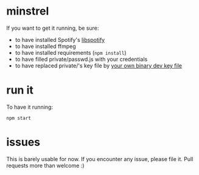 minstrel
===

If you want to get it running, be sure:

- to have installed Spotify's [libspotify](https://developer.spotify.com/technologies/libspotify/)
- to have installed ffmpeg
- to have installed requirements (```npm install```)
- to have filled private/passwd.js with your credentials
- to have replaced private/'s key file by [your own binary dev key file](https://devaccount.spotify.com/my-account/keys/)

run it
===

To have it running:

```npm start```

issues
===

This is barely usable for now. If you encounter any issue, please file it. Pull
requests more than welcome :)
